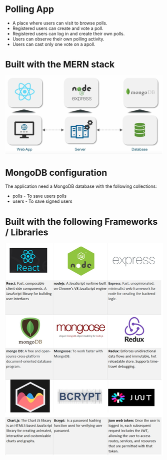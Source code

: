 # Polling App 
- A place where users can visit to browse polls.
- Registered users can create and vote a poll. 
- Registered users can log in and create their own polls. 
- Users can observe their own polling activity.
- Users can cast only one vote on a apoll.

# Built with the MERN stack
![Overview](https://raw.githubusercontent.com/radhikabgupta/ReadMeInfoProj2/master/assets/mern_01.jpg)


# MongoDB configuration
The application need a MongoDB database with the following collections:

- polls - To save users polls
- users - To save signed users


# Built with the following Frameworks / Libraries
![Technology](https://raw.githubusercontent.com/radhikabgupta/ReadMeInfoProj2/master/assets/mern_tech.jpg)


